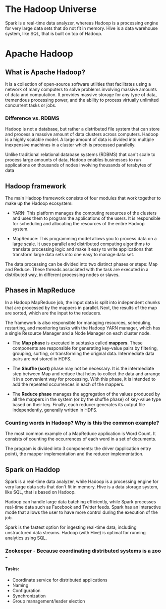 # The Hadoop Universe
Spark is a real-time data analyzer, whereas Hadoop is a processing engine for very large data sets that do not fit in memory. Hive is a data warehouse system, like SQL, that is built on top of Hadoop.

# Apache Hadoop 

## What is Apache Hadoop?
It is a collection of open-source software utilities that facilitates using a network of many computers to solve problems involving massive amounts of data and computation.
It provides massive storage for any type of data, tremendous processing power, and the ability to process virtually unlimited concurrent tasks or jobs.

### Difference vs. RDBMS 

Hadoop is not a database, but rather a distributed file system that can store and process a massive amount of data clusters across computers.
Hadoop is a highly scalable model. A large amount of data is divided into multiple inexpensive machines in a cluster which is processed parallelly.

Unlike traditional relational database systems (RDBMS) that can't scale to process large amounts of data, Hadoop enables businesses to run applications on thousands of nodes involving thousands of terabytes of data

## Hadoop framework 

The main Hadoop framework consists of four modules that work together to make up the Hadoop ecosystem: 

- YARN: This platform manages the computing resources of the clusters and uses them to program the applications of the users. It is responsible for scheduling and allocating the resources of the entire Hadoop system. 

- MapReduce: This programming model allows you to process data on a large scale. It uses parallel and distributed computing algorithms to translate processing logic and make it easy to write applications that transform large data sets into one easy to manage data set. 

The data processing can be divided into two distinct phases or steps: Map and Reduce. These threads associated with the task are executed in a distributed way, in different processing nodes or slaves.

## Phases in MapReduce

In a Hadoop MapReduce job, the input data is split into independent chunks that are processed by the mappers in parallel. Next, the results of the map are sorted, which are the input to the reducers. 

The framework is also responsible for managing resources, scheduling, restarting, and monitoring tasks with the Hadoop YARN manager, which has a single Resource Manager and a Node Manager on each cluster node.

- The <b>Map phase</b> is executed in subtasks called <b>mappers</b>. These components are responsible for generating key-value pairs by filtering, grouping, sorting, or transforming the original data. Intermediate data pairs are not stored in HDFS.

- The <b>Shuffle (sort)</b> phase may not be necessary. It is the intermediate step between Map and reduce that helps to collect the data and arrange it in a convenient way for processing. With this phase, it is intended to add the repeated occurrences in each of the mappers.

- The <b>Reduce phase</b> manages the aggregation of the values produced by all the mappers in the system (or by the shuffle phase) of key-value type based on their key. Finally, each reducer generates its output file independently, generally written in HDFS.

### Counting words in Hadoop? Why is this the common example?

The most common example of a MapReduce application is Word Count. It consists of counting the occurrences of each word in a set of documents.

The program is divided into 3 components: the driver (application entry point), the mapper implementation and the reducer implementation.


## Spark on Haddop

Spark is a real-time data analyzer, while Hadoop is a processing engine for very large data sets that don't fit in memory. Hive is a data storage system, like SQL, that is based on Hadoop.

Hadoop can handle large data batching efficiently, while Spark processes real-time data such as Facebook and Twitter feeds. Spark has an interactive mode that allows the user to have more control during the execution of the job.

Spark is the fastest option for ingesting real-time data, including unstructured data streams. Hadoop (with Hive) is optimal for running analytics using SQL.


### Zookeeper - Because coordinating distributed systems is a zoo - 

#### Tasks: 
- Coordinate service for distributed applications
- Naming
- Configuration
- Synchronization
- Group management/leader election




